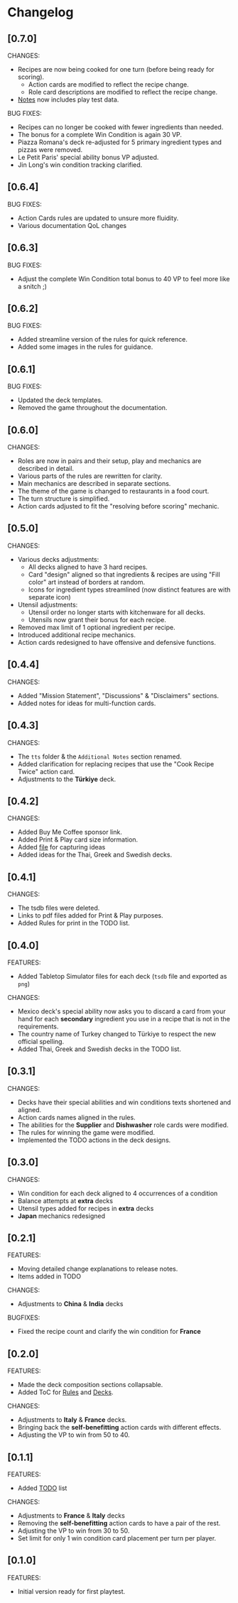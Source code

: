 # Changelog

## [0.7.0]

CHANGES:

* Recipes are now being cooked for one turn (before being ready for scoring).
  * Action cards are modified to reflect the recipe change.  
  * Role card descriptions are modified to reflect the recipe change.
* [Notes](Notes.md) now includes play test data.

BUG FIXES:

* Recipes can no longer be cooked with fewer ingredients than needed.
* The bonus for a complete Win Condition is again 30 VP.
* Piazza Romana's deck re-adjusted for 5 primary ingredient types and pizzas were removed.
* Le Petit Paris' special ability bonus VP adjusted.
* Jin Long's win condition tracking clarified.

## [0.6.4]

BUG FIXES:

* Action Cards rules are updated to unsure more fluidity.
* Various documentation QoL changes

## [0.6.3]

BUG FIXES:

* Adjust the complete Win Condition total bonus to 40 VP to feel more like a snitch ;)

## [0.6.2]

BUG FIXES:

* Added streamline version of the rules for quick reference.
* Added some images in the rules for guidance.

## [0.6.1]

BUG FIXES:

* Updated the deck templates.
* Removed the game throughout the documentation.

## [0.6.0]

CHANGES:

* Roles are now in pairs and their setup, play and mechanics are described in detail. 
* Various parts of the rules are rewritten for clarity.
* Main mechanics are described in separate sections.
* The theme of the game is changed to restaurants in a food court.
* The turn structure is simplified.
* Action cards adjusted to fit the "resolving before scoring" mechanic.

## [0.5.0]

CHANGES:

* Various decks adjustments:
  * All decks aligned to have 3 hard recipes.
  * Card "design" aligned so that ingredients & recipes are using "Fill color" art instead of
  borders at random.
  * Icons for ingredient types streamlined (now distinct features are with separate icon)
* Utensil adjustments:
  * Utensil order no longer starts with kitchenware for all decks.
  * Utensils now grant their bonus for each recipe.
* Removed max limit of 1 optional ingredient per recipe.
* Introduced additional recipe mechanics.
* Action cards redesigned to have offensive and defensive functions.


## [0.4.4]

CHANGES:

* Added "Mission Statement", "Discussions" & "Disclaimers" sections.
* Added notes for ideas for multi-function cards.

## [0.4.3]

CHANGES:

* The `tts` folder & the `Additional Notes` section renamed.
* Added clarification for replacing recipes that use the "Cook Recipe Twice" action card.
* Adjustments to the **Türkiye** deck.

## [0.4.2]

CHANGES:

* Added Buy Me Coffee sponsor link.
* Added Print & Play card size information.
* Added [file](Notes.md) for capturing ideas
* Added ideas for the Thai, Greek and Swedish decks.

## [0.4.1]

CHANGES:

* The tsdb files were deleted.
* Links to pdf files added for Print & Play purposes.
* Added Rules for print in the TODO list.

## [0.4.0]

FEATURES:

* Added Tabletop Simulator files for each deck (`tsdb` file and exported as `png`)

CHANGES:

* Mexico deck's special ability now asks you to discard a card from your hand for each
**secondary** ingredient you use in a recipe that is not in the requirements.
* The country name of Turkey changed to Türkiye to respect the new official spelling.
* Added Thai, Greek and Swedish decks in the TODO list.

## [0.3.1]

CHANGES:

* Decks have their special abilities and win conditions texts shortened and aligned.
* Action cards names aligned in the rules.
* The abilities for the **Supplier** and **Dishwasher** role cards were modified.
* The rules for winning the game were modified.
* Implemented the TODO actions in the deck designs.

## [0.3.0]

CHANGES:

* Win condition for each deck aligned to 4 occurrences of a condition
* Balance attempts at **extra** decks
* Utensil types added for recipes in **extra** decks
* **Japan** mechanics redesigned

## [0.2.1]

FEATURES:

* Moving detailed change explanations to release notes.
* Items added in TODO

CHANGES:

* Adjustments to **China** & **India** decks

BUGFIXES:

* Fixed the recipe count and clarify the win condition for **France**

## [0.2.0]

FEATURES:

* Made the deck composition sections collapsable.
* Added ToC for [Rules](Rules.md) and [Decks](Decks.md).

CHANGES:

* Adjustments to **Italy** & **France** decks.
* Bringing back the **self-benefitting** action cards with different effects.
* Adjusting the VP to win from 50 to 40.

## [0.1.1]

FEATURES:

* Added [TODO](TODO.md) list

CHANGES:

* Adjustments to **France** & **Italy** decks
* Removing the **self-benefitting** action cards to have a pair of the rest.
* Adjusting the VP to win from 30 to 50.
* Set limit for only 1 win condition card placement per turn per player.

## [0.1.0]

FEATURES:

* Initial version ready for first playtest.